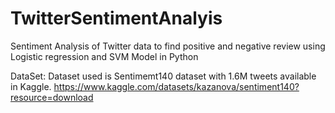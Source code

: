 # TwitterSentimentAnalyis
Sentiment Analysis of Twitter data to find positive and negative review using Logistic regression and SVM Model in Python

DataSet:
  Dataset used is Sentimemt140 dataset with 1.6M tweets available in Kaggle.
    https://www.kaggle.com/datasets/kazanova/sentiment140?resource=download
